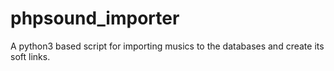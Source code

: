 # phpsound_importer
A python3 based script for importing musics to the databases and create its soft links.
